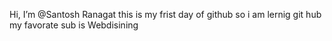  Hi, I’m @Santosh Ranagat this is my frist day of github
 so i am lernig git hub 
my favorate sub is Webdisining

   



